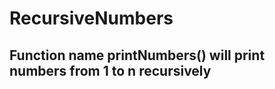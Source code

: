 # RecursiveNumbers<br>

## Function name printNumbers() will print numbers from 1 to n recursively 

